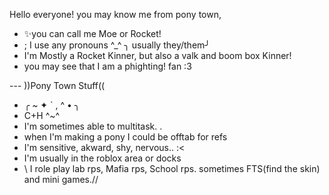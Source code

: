 Hello everyone! you may know me from pony town, 
- ✨you can call me Moe or Rocket!
- ; I use any pronouns ^_^ ╮
  usually they/them╯
- I'm Mostly a Rocket Kinner, but also a valk and boom box Kinner!
- you may see that I am a phighting! fan :3

 --- ))Pony Town Stuff((
- ╭ ~ ✦ `  ,  ^ • ╮
- C+H ^~^
- I'm sometimes able to multitask. .
- when I'm making a pony I could be offtab for refs
- I'm sensitive, akward, shy, nervous.. :<
- I'm usually in the roblox area or docks
- \\ I role play lab rps, Mafia rps, School rps. sometimes FTS(find the skin) and mini games.//
